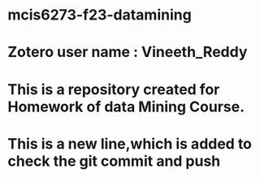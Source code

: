 # mcis6273-f23-datamining
# Zotero user name : Vineeth_Reddy  
# This is a repository created for Homework of data Mining Course.  
# This is a new line,which is added to check the git commit and push
